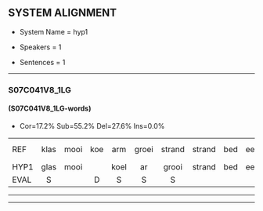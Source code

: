 
## SYSTEM ALIGNMENT

- System Name = hyp1

- Speakers = 1

- Sentences = 1

---

### S07C041V8_1LG

#### (S07C041V8_1LG-words)

- Cor=17.2%	Sub=55.2%	Del=27.6%	Ins=0.0%

|  |  |  |  |  |  |  |  |  |  |  |  |  |  |  |  |  |  |  |  |  |  |  |  |  |  |  |  |  |  |  |  |  |  |  |  |  |  |  |  |  |  |  |  |  |  |  |  |  |  |  |  |  |  |  |  |  |  |  |
|:--- |:---:|:---:|:---:|:---:|:---:|:---:|:---:|:---:|:---:|:---:|:---:|:---:|:---:|:---:|:---:|:---:|:---:|:---:|:---:|:---:|:---:|:---:|:---:|:---:|:---:|:---:|:---:|:---:|:---:|:---:|:---:|:---:|:---:|:---:|:---:|:---:|:---:|:---:|:---:|:---:|:---:|:---:|:---:|:---:|:---:|:---:|:---:|:---:|:---:|:---:|:---:|:---:|:---:|:---:|:---:|:---:|:---:|:---:|
| REF | klas | mooi | koe | arm | groei | strand | strand | bed | eerst | voor | draai | sjaal*(saai) | * | *t | * | * | sjaal | herfst | duur | straat | * | straat | leeuw | *s | clown | hoek | krant | krant | hout | vriend*(vier) | *(vrienden) | gauw | *s | chips | groen | feest | reis | jas | huis | paard | vijf | * | * | *t | vijf | muts | nieuw | kind | bang | oog | zacht | schoen | plas | neus | knoop | knoop | plank | plank |
| HYP1 | glas | mooi |  | koel | ar | grooi | strand | bed | eerst | voor |  |  |  |  |  |  |  |  | tray | si | suhs | saal | erefst | esstraat | lo | an | goed | krant | hout |  | die | vrienden | aul | hoeps | ron | feest |  | fesjas | huis |  |  |  | paart | se | h | sas | mut | oet | bange | was | sast | schoon | plas |  |  | es | noop | lang |
| EVAL | S |  | D | S | S | S |  |  |  |  | D | D | D | D | D | D | D | D | S | S | S | S | S | S | S | S | S |  |  | D | S | S | S | S | S |  | D | S |  | D | D | D | S | S | S | S | S | S | S | S | S | S |  | D | D | S | S | S |
---

---
